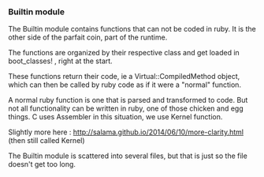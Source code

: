 ### Builtin module

The Builtin module contains functions that can not be coded in ruby. It is the other side of the parfait coin, part of 
the runtime.

The functions are organized by their respective class and get loaded in boot_classes! , right at the start.

These functions return their code, ie a Virtual::CompiledMethod object, which can then be called by ruby code 
as if it were a "normal"  function.

A normal ruby function is one that is parsed and transformed to code. But not all functionality can be written in ruby, 
one of those chicken and egg things. C uses Assembler in this situation, we use Kernel function.

Slightly more here : http://salama.github.io/2014/06/10/more-clarity.html (then still called Kernel)

The Builtin module is scattered into several files, but that is just so the file doesn't get too long.
 
